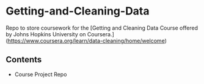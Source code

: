 # Getting-and-Cleaning-Data
Repo to store coursework for the [Getting and Cleaning Data Course offered by Johns Hopkins University on Coursera.] (https://www.coursera.org/learn/data-cleaning/home/welcome)

## Contents
* Course Project Repo
